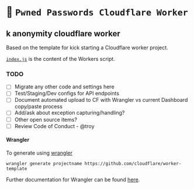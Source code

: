 # 👷 `Pwned Passwords Cloudflare Worker`
## k anonymity cloudflare worker

Based on the template for kick starting a Cloudflare worker project.

[`index.js`](https://github.com/cloudflare/worker-template/blob/master/index.js) is the content of the Workers script.

### TODO
- [ ] Migrate any other code and settings here
- [ ] Test/Staging/Dev configs for API endpoints
- [ ] Document automated upload to CF with Wrangler vs current Dashboard copy/paste process
- [ ] Add/ask about exception capturing/handling?
- [ ] Other open source items?
- [ ] Review Code of Conduct - @troy

#### Wrangler

To generate using [wrangler](https://github.com/cloudflare/wrangler)

```
wrangler generate projectname https://github.com/cloudflare/worker-template
```

Further documentation for Wrangler can be found [here](https://developers.cloudflare.com/workers/tooling/wrangler).
